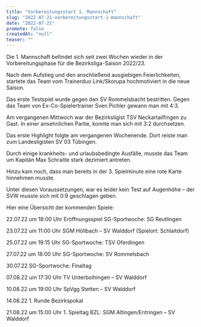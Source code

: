 ```yaml
---
title: "Vorbereitungsstart 1. Mannschaft"
slug: "2022-07-21-vorbereitungsstart-1-mannschaft"
date: "2022-07-21"
promote: false
createdAt: "null"
teaser: ""
---
```



Die 1. Mannschaft befindet sich seit zwei Wochen wieder in der Vorbereitungsphase für die Bezirksliga-Saison 2022/23.


Nach dem Aufstieg und den anschließend ausgiebigen Feierlichkeiten, startete das Team vom Trainerduo Link/Skorupa hochmotiviert in die neue Saison.


Das erste Testspiel wurde gegen den SV Rommelsbacht bestritten. Gegen das Team von Ex-Co-Spielertrainer Sven Pichler gewann man mit 4:3.


Am vergangenen Mittwoch war der Bezirksligist TSV Neckartailfingen zu Gast. In einer ansehnlichen Partie, konnte man sich mit 3:2 durchsetzen.


Das erste Highlight folgte am vergangenen Wochenende. Dort reiste man zum Landesligisten SV 03 Tübingen.


Durch einige krankheits- und urlaubsbedingte Ausfälle, musste das Team um Kapitän Max Schraitle stark dezimiert antreten.


Hinzu kam noch, dass man bereits in der 3. Spielminute eine rote Karte hinnehmen musste.


Unter diesen Voraussetzungen, war es leider kein Test auf Augenhöhe – der SVW musste sich mit 0:9 geschlagen geben.



Hier eine Übersicht der kommenden Spiele:



22.07.22 um 18:00 Uhr               Eröffnungsspiel SG-Sportwoche: SG Reutlingen


23.07.22 um 11:00 Uhr               SGM Höllbach – SV Walddorf (Spielort: Schlaitdorf)


25.07.22 um 19:15 Uhr               SG-Sportwoche: TSV Oferdingen


27.07.22 um 18:00 Uhr               SG-Sportwoche: SV Rommelsbach


30.07.22                                         SG-Sportwoche: Finaltag


07.08.22 um 17:30 Uhr               TV Unterboihingen – SV Walddorf


10.08.22 um 19:00 Uhr               SpVgg Stetten – SV Walddorf


14.08.22                                         1. Runde Bezirkspokal


21.08.22 um 15:00 Uhr               1. Spieltag BZL: SGM Altingen/Entringen – SV Walddorf
